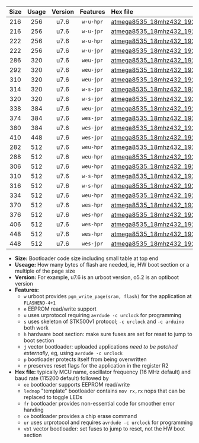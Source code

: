 |Size|Usage|Version|Features|Hex file|
|:-:|:-:|:-:|:-:|:--|
|216|256|u7.6|`w-u-hpr`|[atmega8535_18mhz432_19200bps_ur.hex](https://raw.githubusercontent.com/stefanrueger/urboot/main/atmega8535_18mhz432_19200bps_ur.hex)|
|216|256|u7.6|`w-u-jpr`|[atmega8535_18mhz432_19200bps_ur_vbl.hex](https://raw.githubusercontent.com/stefanrueger/urboot/main/atmega8535_18mhz432_19200bps_ur_vbl.hex)|
|222|256|u7.6|`w-u-hpr`|[atmega8535_18mhz432_19200bps_lednop_ur.hex](https://raw.githubusercontent.com/stefanrueger/urboot/main/atmega8535_18mhz432_19200bps_lednop_ur.hex)|
|222|256|u7.6|`w-u-jpr`|[atmega8535_18mhz432_19200bps_lednop_ur_vbl.hex](https://raw.githubusercontent.com/stefanrueger/urboot/main/atmega8535_18mhz432_19200bps_lednop_ur_vbl.hex)|
|286|320|u7.6|`weu-jpr`|[atmega8535_18mhz432_19200bps_ee_ur_vbl.hex](https://raw.githubusercontent.com/stefanrueger/urboot/main/atmega8535_18mhz432_19200bps_ee_ur_vbl.hex)|
|292|320|u7.6|`weu-jpr`|[atmega8535_18mhz432_19200bps_ee_lednop_ur_vbl.hex](https://raw.githubusercontent.com/stefanrueger/urboot/main/atmega8535_18mhz432_19200bps_ee_lednop_ur_vbl.hex)|
|310|320|u7.6|`weu-jpr`|[atmega8535_18mhz432_19200bps_ee_lednop_fr_ur_vbl.hex](https://raw.githubusercontent.com/stefanrueger/urboot/main/atmega8535_18mhz432_19200bps_ee_lednop_fr_ur_vbl.hex)|
|314|320|u7.6|`w-s-jpr`|[atmega8535_18mhz432_19200bps_vbl.hex](https://raw.githubusercontent.com/stefanrueger/urboot/main/atmega8535_18mhz432_19200bps_vbl.hex)|
|320|320|u7.6|`w-s-jpr`|[atmega8535_18mhz432_19200bps_lednop_vbl.hex](https://raw.githubusercontent.com/stefanrueger/urboot/main/atmega8535_18mhz432_19200bps_lednop_vbl.hex)|
|338|384|u7.6|`weu-jpr`|[atmega8535_18mhz432_19200bps_ee_lednop_fr_ce_ur_vbl.hex](https://raw.githubusercontent.com/stefanrueger/urboot/main/atmega8535_18mhz432_19200bps_ee_lednop_fr_ce_ur_vbl.hex)|
|374|384|u7.6|`wes-jpr`|[atmega8535_18mhz432_19200bps_ee_vbl.hex](https://raw.githubusercontent.com/stefanrueger/urboot/main/atmega8535_18mhz432_19200bps_ee_vbl.hex)|
|380|384|u7.6|`wes-jpr`|[atmega8535_18mhz432_19200bps_ee_lednop_vbl.hex](https://raw.githubusercontent.com/stefanrueger/urboot/main/atmega8535_18mhz432_19200bps_ee_lednop_vbl.hex)|
|410|448|u7.6|`wes-jpr`|[atmega8535_18mhz432_19200bps_ee_lednop_fr_vbl.hex](https://raw.githubusercontent.com/stefanrueger/urboot/main/atmega8535_18mhz432_19200bps_ee_lednop_fr_vbl.hex)|
|282|512|u7.6|`weu-hpr`|[atmega8535_18mhz432_19200bps_ee_ur.hex](https://raw.githubusercontent.com/stefanrueger/urboot/main/atmega8535_18mhz432_19200bps_ee_ur.hex)|
|288|512|u7.6|`weu-hpr`|[atmega8535_18mhz432_19200bps_ee_lednop_ur.hex](https://raw.githubusercontent.com/stefanrueger/urboot/main/atmega8535_18mhz432_19200bps_ee_lednop_ur.hex)|
|306|512|u7.6|`weu-hpr`|[atmega8535_18mhz432_19200bps_ee_lednop_fr_ur.hex](https://raw.githubusercontent.com/stefanrueger/urboot/main/atmega8535_18mhz432_19200bps_ee_lednop_fr_ur.hex)|
|310|512|u7.6|`w-s-hpr`|[atmega8535_18mhz432_19200bps.hex](https://raw.githubusercontent.com/stefanrueger/urboot/main/atmega8535_18mhz432_19200bps.hex)|
|316|512|u7.6|`w-s-hpr`|[atmega8535_18mhz432_19200bps_lednop.hex](https://raw.githubusercontent.com/stefanrueger/urboot/main/atmega8535_18mhz432_19200bps_lednop.hex)|
|334|512|u7.6|`weu-hpr`|[atmega8535_18mhz432_19200bps_ee_lednop_fr_ce_ur.hex](https://raw.githubusercontent.com/stefanrueger/urboot/main/atmega8535_18mhz432_19200bps_ee_lednop_fr_ce_ur.hex)|
|370|512|u7.6|`wes-hpr`|[atmega8535_18mhz432_19200bps_ee.hex](https://raw.githubusercontent.com/stefanrueger/urboot/main/atmega8535_18mhz432_19200bps_ee.hex)|
|376|512|u7.6|`wes-hpr`|[atmega8535_18mhz432_19200bps_ee_lednop.hex](https://raw.githubusercontent.com/stefanrueger/urboot/main/atmega8535_18mhz432_19200bps_ee_lednop.hex)|
|406|512|u7.6|`wes-hpr`|[atmega8535_18mhz432_19200bps_ee_lednop_fr.hex](https://raw.githubusercontent.com/stefanrueger/urboot/main/atmega8535_18mhz432_19200bps_ee_lednop_fr.hex)|
|448|512|u7.6|`wes-hpr`|[atmega8535_18mhz432_19200bps_ee_lednop_fr_ce.hex](https://raw.githubusercontent.com/stefanrueger/urboot/main/atmega8535_18mhz432_19200bps_ee_lednop_fr_ce.hex)|
|448|512|u7.6|`wes-jpr`|[atmega8535_18mhz432_19200bps_ee_lednop_fr_ce_vbl.hex](https://raw.githubusercontent.com/stefanrueger/urboot/main/atmega8535_18mhz432_19200bps_ee_lednop_fr_ce_vbl.hex)|

- **Size:** Bootloader code size including small table at top end
- **Useage:** How many bytes of flash are needed, ie, HW boot section or a multiple of the page size
- **Version:** For example, u7.6 is an urboot version, o5.2 is an optiboot version
- **Features:**
  + `w` urboot provides `pgm_write_page(sram, flash)` for the application at `FLASHEND-4+1`
  + `e` EEPROM read/write support
  + `u` uses urprotocol requiring `avrdude -c urclock` for programming
  + `s` uses skeleton of STK500v1 protocol; `-c urclock` and `-c arduino` both work
  + `h` hardware boot section: make sure fuses are set for reset to jump to boot section
  + `j` vector bootloader: uploaded applications *need to be patched externally*, eg, using `avrdude -c urclock`
  + `p` bootloader protects itself from being overwritten
  + `r` preserves reset flags for the application in the register R2
- **Hex file:** typically MCU name, oscillator frequency (16 MHz default) and baud rate (115200 default) followed by
  + `ee` bootloader supports EEPROM read/write
  + `lednop` "template" bootloader contains `mov rx,rx` nops that can be replaced to toggle LEDs
  + `fr` bootloader provides non-essential code for smoother error handing
  + `ce` bootloader provides a chip erase command
  + `ur` uses urprotocol and requires `avrdude -c urclock` for programming
  + `vbl` vector bootloader: set fuses to jump to reset, not the HW boot section

